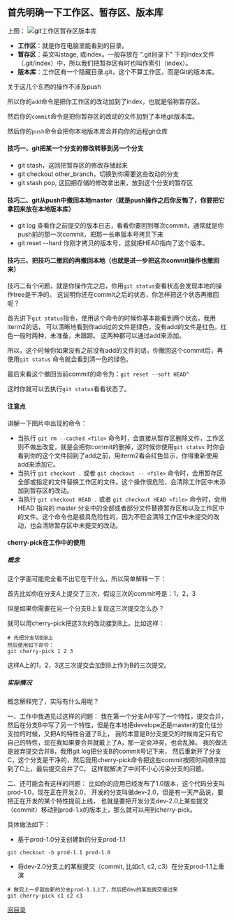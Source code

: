 <!--
 * @Author: 27
 * @LastEditors: 27
 * @Date: 2020-05-18 20:38:52
 * @LastEditTime: 2020-07-19 20:46:41
 * @FilePath: /self-article/content/技术杂篇/项目工程相关/项目中版本管理的git使用技巧.md
 * @description: type some description
--> 
<!--
* @UpdateTime : 2020/4/26 2:48 下午
* @description: type some description
-->
## 首先明确一下工作区、暂存区、版本库
上图：
![git工作区暂存区版本库](./img/git工作区暂存区版本库.jpg)
- **工作区**：就是你在电脑里能看到的目录。
- **暂存区**：英文叫stage, 或index。一般存放在 ".git目录下" 下的index文件（.git/index）中，所以我们把暂存区有时也叫作索引（index）。
- **版本库**：工作区有一个隐藏目录.git，这个不算工作区，而是Git的版本库。

关于这几个东西的操作不涉及push

所以你的`add`命令是把你工作区的改动加到了index，也就是俗称暂存区。

然后你的`commit`命令是把你暂存区的改动的文件加到了本地git版本库。

然后你的`push`命令会把你本地版本库合并向你的远程git仓库

#### 技巧一、git把某一个分支的修改转移到另一个分支
- git stash，这回把暂存区的修改存储起来
- git checkout other_branch，切换到你需要这些改动的分支
- git stash pop, 这回把存储的修改拿出来，放到这个分支的暂存区

#### 技巧二、git从push中撤回本地master（就是push操作之后你反悔了，你要把它拿回来放在本地版本库）
- git log 查看你之前提交的版本日志，看看你要回到哪次commit，通常就是你push前的那一次commit，把那一长串版本号拷贝下来
- git reset --hard 你刚才拷贝的版本号，这就把HEAD指向了这个版本。

#### 技巧三、把技巧二撤回的再撤回本地（也就是进一步把这次commit操作也撤回来）
技巧二有个问题，就是你操作完之后，你用`git status`查看状态会发现本地的操作tree是干净的。
这说明你还在commit之后的状态，你怎样把这个状态再撤回呢？

首先讲下`git status`指令，使用这个命令的时候你基本能看到两个状态，我用iterm2的话，
可以清晰地看到你add过的文件是绿色，没有add的文件是红色。红色一般时两种，未准备，未跟踪。
这两种都可以通过add来添加。

所以，这个时候你如果没有之前没有add的文件的话，你撤回这个commit后，再使用`git status`
命令就会看到清一色的绿色。

最后来看这个撤回当前commit的命令为：`git reset --soft HEAD^`

这时你就可以去执行`git status`看看状态了。

#### 注意点
讲解一下图片中出现的命令：
- 当执行 `git rm --cached <file>` 命令时，会直接从暂存区删除文件，工作区则不做出改变，就是会把你commit的删掉，这时候你使用`git status`
时你会看到你的这个文件回到了add之前，用iterm2看会红色显示，你得重新使用add来添加它。
- 当执行 `git checkout .` 或者 `git checkout -- <file>` 命令时，会用暂存区全部或指定的文件替换工作区的文件。这个操作很危险，会清除工作区中未添加到暂存区的改动。
- 当执行 `git checkout HEAD .` 或者 `git checkout HEAD <file>` 命令时，会用 HEAD 指向的 master 分支中的全部或者部分文件替换暂存区和以及工作区中的文件。这个命令也是极具危险性的，因为不但会清除工作区中未提交的改动，也会清除暂存区中未提交的改动。

#### cherry-pick在工作中的使用
##### 概念
这个字面可能完全看不出它在干什么，所以简单解释一下：

首先比如你在分支A上提交了三次，假设三次的commit号是：1，2，3

但是如果你需要在另一个分支B上复现这三次提交怎么办？

就可以用cherry-pick把这3次的改动接到B上。比如这样：
```
# 先把分支切到B上
然后使用如下命令：
git cherry-pick 1 2 3
```
这样A上的1，2，3这三次提交会加到B上作为B的三次提交。

##### 实际情况
概念解释完了，实际有什么用呢？

一、工作中我遇见过这样的问题：
我在第一个分支A中写了一个特性，提交合并，
然后在分支B中写了另一个特性，但是在本地把develope还是master的变化往分支拉的时候，又把A的特性合道了B上，
我的本意是B分支提交的时候肯定只有它自己的特性，现在我如果要合并就戴上了A，那一定会冲突，也会乱掉。
我的做法是放弃提交合并B，我用git log把分支B的commit号记下来，
然后重新开了分支C，这个分支是干净的，然后我用cherry-pick命令把这些commit按照时间顺序加到了C上，最后提交合并了C。
这样就解决了中间不小心污染分支的问题。

二、还可能会有这样的问题：
比如你的应用已经发布了1.0版本，这个代码分支叫prod-1.0，现在正在开发2.0，
开发的分支叫做dev-2.0，但是有一天产品说，要把正在开发的某个特性提前上线，
也就是要把开发分支dev-2.0上某些提交（commit）移动到prod-1.x的版本上，那么就可以用到cherry-pick。

具体做法如下：
- 基于prod-1.0分支创建新的分支prod-1.1
```
git checkout -b prod-1.1 prod-1.0
```
- 将dev-2.0分支上的某些提交（commit, 比如c1, c2, c3）在分支prod-1.1上重演
```
# 做完上一步就在新的分支prod-1.1上了，然后把dev的某些提交接过来
git cherry-pick c1 c2 c3
```



[回目录](../../../README.md)
